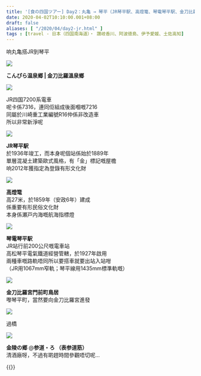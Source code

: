 ```yaml
---
title: '[食の四国ツアー] Day2：丸亀 → 琴平（JR琴平駅、高燈篭、琴電琴平駅、金刀比羅宮門前町鳥居、表参道筋）'
date: 2020-04-02T10:10:00.001+08:00
draft: false
aliases: [ "/2020/04/day2-jr.html" ]
tags : [travel - 日本（四国南海道）・ 讚岐香川、阿波徳島、伊予愛媛、土佐高知]
---
```


响丸亀搭JR到琴平  

![](/images/shikoku2e1.jpg)

**こんぴら温泉郷 | 金刀比羅溫泉鄉**  

![](/images/shikoku2e2.jpg)

JR四国7200系電車  
呢卡係7316，連同佢組成後面嗰嘅7216  
同屬於川崎重工業編號R16仲係非改造車  
所以非常新淨呢  

![](/images/shikoku2e3.jpg)

**JR琴平駅**  
於1936年竣工，而本身呢個站係始於1889年  
單層混凝土建築歐式風格，有「金」標記嘅屋檐  
响2012年獲指定為登錄有形文化財  

![](/images/shikoku2e4.jpg)

**高燈篭**  
高27米，於1859年（安政6年）建成  
係重要有形民俗文化財  
本身係瀬戸内海嘅航海指標燈  

![](/images/shikoku2e5.jpg)

**琴電琴平駅**  
JR站行前200公尺嘅電車站  
高松琴平電氣鐵道經營管轄，於1927年啟用  
兩種車嘅路軌唔同所以要搭車就要出站入站咁  
（JR用1067mm窄軌；琴平線用1435mm標準軌嘅）  

![](/images/shikoku2e6.jpg)

**金刀比羅宮門前町鳥居**  
嚟琴平町，當然要向金刀比羅宮進發  

![](/images/shikoku2e7.jpg)

過橋  

![](/images/shikoku2e8.jpg)

**金陵の郷** @**参道・ろ （表参道筋）**  
清酒廠呀，不過有啲趕時間參觀唔切呢...  
  
  
{{<shikoku>}}
